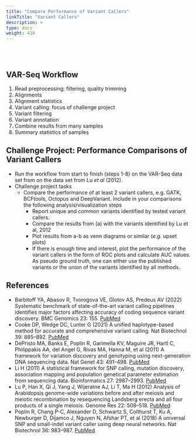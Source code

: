 ```yaml
---
title: "Compare Performance of Variant Callers"
linkTitle: "Variant Callers"
description: >
type: docs
weight: 410
---
```


<br></br>

## VAR-Seq Workflow  

1. Read preprocessing: filtering, quality trimming
2. Alignments
3. Alignment statistics
4. Variant calling: focus of challenge project
5. Variant filtering
6. Variant annotation
7. Combine results from many samples
8. Summary statistics of samples


## Challenge Project: Performance Comparisons of Variant Callers

+ Run the workflow from start to finish (steps 1-8) on the VAR-Seq data set from 
on the data set from Lu _et al_ (2012).
+ Challenge project tasks
    + Compare the performance of at least 2 variant callers, e.g. GATK, BCFtools, Octopus and DeepVariant. Include in your comparisons the following analysis/visualization steps
        + Report unique and common variants identified by tested variant callers.
        + Compare the results from (a) with the variants identified by Lu et al, 2012
        + Plot results from a-b as venn diagrams or similar (_e.g._ upset plots)
        + If there is enough time and interest, plot the performance of the variant callers in the form of ROC plots and calculate AUC values. As pseudo ground truth, one can either use the published variants or the union of the variants identified by all methods. 

## References

+ Barbitoff YA, Abasov R, Tvorogova VE, Glotov AS, Predeus AV (2022) Systematic benchmark of state-of-the-art variant calling pipelines identifies major factors affecting accuracy of coding sequence variant discovery. BMC Genomics 23: 155. [PubMed](https://pubmed.ncbi.nlm.nih.gov/35193511/)
+ Cooke DP, Wedge DC, Lunter G (2021) A unified haplotype-based method for accurate and comprehensive variant calling. Nat Biotechnol 39: 885–892. [PubMed](https://pubmed.ncbi.nlm.nih.gov/33782612/)
+ DePristo MA, Banks E, Poplin R, Garimella KV, Maguire JR, Hartl C, Philippakis AA, del Angel G, Rivas MA, Hanna M, et al (2011) A framework for variation discovery and genotyping using next-generation DNA sequencing data. Nat Genet 43: 491–498. [PubMed](https://pubmed.ncbi.nlm.nih.gov/21478889/) 
+ Li H (2011) A statistical framework for SNP calling, mutation discovery, association mapping and population genetical parameter estimation from sequencing data. Bioinformatics 27: 2987–2993. [PubMed](https://pubmed.ncbi.nlm.nih.gov/21903627/)
+ Lu P, Han X, Qi J, Yang J, Wijeratne AJ, Li T, Ma H (2012) Analysis of Arabidopsis genome-wide variations before and after meiosis and meiotic recombination by resequencing Landsberg erecta and all four products of a single meiosis. Genome Res 22: 508–518. [PubMed](https://pubmed.ncbi.nlm.nih.gov/22106370/)
+ Poplin R, Chang P-C, Alexander D, Schwartz S, Colthurst T, Ku A, Newburger D, Dijamco J, Nguyen N, Afshar PT, et al (2018) A universal SNP and small-indel variant caller using deep neural networks. Nat Biotechnol 36: 983–987. [PubMed](https://pubmed.ncbi.nlm.nih.gov/30247488/)





